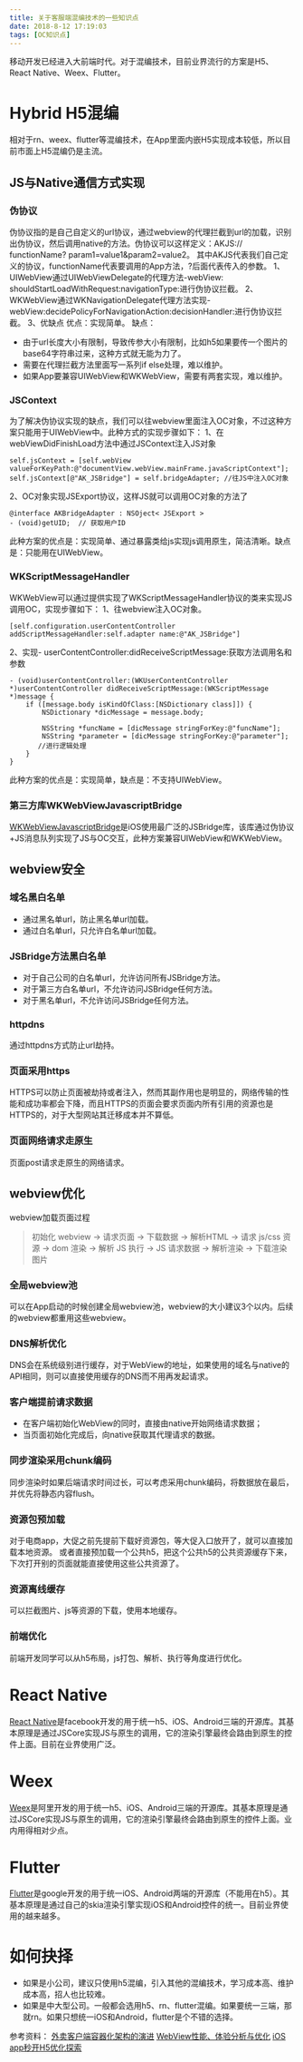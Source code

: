```yaml
---
title: 关于客服端混编技术的一些知识点
date: 2018-8-12 17:19:03
tags: [OC知识点]
---
```

<meta name="referrer" content="no-referrer"/>

移动开发已经进入大前端时代。对于混编技术，目前业界流行的方案是H5、React Native、Weex、Flutter。

# Hybrid H5混编

相对于rn、weex、flutter等混编技术，在App里面内嵌H5实现成本较低，所以目前市面上H5混编仍是主流。

## JS与Native通信方式实现

### 伪协议

伪协议指的是自己自定义的url协议，通过webview的代理拦截到url的加载，识别出伪协议，然后调用native的方法。伪协议可以这样定义：AKJS:// functionName? param1=value1&param2=value2。 其中AKJS代表我们自己定义的协议，functionName代表要调用的App方法，?后面代表传入的参数。
1、UIWebView通过UIWebViewDelegate的代理方法-webView: shouldStartLoadWithRequest:navigationType:进行伪协议拦截。
2、WKWebView通过WKNavigationDelegate代理方法实现- webView:decidePolicyForNavigationAction:decisionHandler:进行伪协议拦截。
3、优缺点
优点：实现简单。
缺点：

*   由于url长度大小有限制，导致传参大小有限制，比如h5如果要传一个图片的base64字符串过来，这种方式就无能为力了。
*   需要在代理拦截方法里面写一系列if else处理，难以维护。
*   如果App要兼容UIWebView和WKWebView，需要有两套实现，难以维护。

### JSContext

为了解决伪协议实现的缺点，我们可以往webview里面注入OC对象，不过这种方案只能用于UIWebView中。此种方式的实现步骤如下：
1、在webViewDidFinishLoad方法中通过JSContext注入JS对象

```
self.jsContext = [self.webView valueForKeyPath:@"documentView.webView.mainFrame.javaScriptContext"];
self.jsContext[@"AK_JSBridge"] = self.bridgeAdapter; //往JS中注入OC对象

```

2、OC对象实现JSExport协议，这样JS就可以调用OC对象的方法了

```
@interface AKBridgeAdapter : NSOject< JSExport >
- (void)getUID;  // 获取用户ID

```

此种方案的优点是：实现简单、通过暴露类给js实现js调用原生，简洁清晰。缺点是：只能用在UIWebView。

### WKScriptMessageHandler

WKWebView可以通过提供实现了WKScriptMessageHandler协议的类来实现JS调用OC，实现步骤如下：
1、往webview注入OC对象。

```
[self.configuration.userContentController addScriptMessageHandler:self.adapter name:@"AK_JSBridge"]

```

2、实现- userContentController:didReceiveScriptMessage:获取方法调用名和参数

```
- (void)userContentController:(WKUserContentController *)userContentController didReceiveScriptMessage:(WKScriptMessage *)message {
    if ([message.body isKindOfClass:[NSDictionary class]]) {
        NSDictionary *dicMessage = message.body;

        NSString *funcName = [dicMessage stringForKey:@"funcName"];
        NSString *parameter = [dicMessage stringForKey:@"parameter"];
       //进行逻辑处理
    }
}

```

此种方案的优点是：实现简单，缺点是：不支持UIWebView。

### 第三方库WKWebViewJavascriptBridge

[WKWebViewJavascriptBridge](https://github.com/marcuswestin/WebViewJavascriptBridge)是iOS使用最广泛的JSBridge库，该库通过伪协议+JS消息队列实现了JS与OC交互，此种方案兼容UIWebView和WKWebView。

## webview安全

### 域名黑白名单

*   通过黑名单url，防止黑名单url加载。
*   通过白名单url，只允许白名单url加载。

### JSBridge方法黑白名单

*   对于自己公司的白名单url，允许访问所有JSBridge方法。
*   对于第三方白名单url，不允许访问JSBridge任何方法。
*   对于黑名单url，不允许访问JSBridge任何方法。

### httpdns

通过httpdns方式防止url劫持。

### 页面采用https

HTTPS可以防止页面被劫持或者注入，然而其副作用也是明显的，网络传输的性能和成功率都会下降，而且HTTPS的页面会要求页面内所有引用的资源也是HTTPS的，对于大型网站其迁移成本并不算低。

### 页面网络请求走原生

页面post请求走原生的网络请求。

## webview优化

webview加载页面过程

> 初始化 webview -> 请求页面 -> 下载数据 -> 解析HTML -> 请求 js/css 资源 -> dom 渲染 -> 解析 JS 执行 -> JS 请求数据 -> 解析渲染 -> 下载渲染图片

### 全局webview池

可以在App启动的时候创建全局webview池，webview的大小建议3个以内。后续的webview都重用这些webview。

### DNS解析优化

DNS会在系统级别进行缓存，对于WebView的地址，如果使用的域名与native的API相同，则可以直接使用缓存的DNS而不用再发起请求。

### 客户端提前请求数据

*   在客户端初始化WebView的同时，直接由native开始网络请求数据；
*   当页面初始化完成后，向native获取其代理请求的数据。

### 同步渲染采用chunk编码

同步渲染时如果后端请求时间过长，可以考虑采用chunk编码，将数据放在最后，并优先将静态内容flush。

### 资源包预加载

对于电商app，大促之前先提前下载好资源包，等大促入口放开了，就可以直接加载本地资源。
或者直接预加载一个公共h5，把这个公共h5的公共资源缓存下来，下次打开别的页面就能直接使用这些公共资源了。

### 资源离线缓存

可以拦截图片、js等资源的下载，使用本地缓存。

### 前端优化

前端开发同学可以从h5布局，js打包、解析、执行等角度进行优化。

# React Native

[React Native](https://github.com/facebook/react-native)是facebook开发的用于统一h5、iOS、Android三端的开源库。其基本原理是通过JSCore实现JS与原生的调用，它的渲染引擎最终会路由到原生的控件上面。目前在业界使用广泛。

# Weex

[Weex](https://github.com/apache/incubator-weex)是阿里开发的用于统一h5、iOS、Android三端的开源库。其基本原理是通过JSCore实现JS与原生的调用，它的渲染引擎最终会路由到原生的控件上面。业内用得相对少点。

# Flutter

[Flutter](https://github.com/flutter/flutter)是google开发的用于统一iOS、Android两端的开源库（不能用在h5）。其基本原理是通过自己的skia渲染引擎实现iOS和Android控件的统一。目前业界使用的越来越多。

# 如何抉择

*   如果是小公司，建议只使用h5混编，引入其他的混编技术，学习成本高、维护成本高，招人也比较难。
*   如果是中大型公司。一般都会选用h5、rn、flutter混编。如果要统一三端，那就rn。如果只想统一iOS和Android，flutter是个不错的选择。

参考资料：
[外卖客户端容器化架构的演进](https://tech.meituan.com/2020/09/30/waimai-mobile-architecture-evolution.html)
[WebView性能、体验分析与优化](https://tech.meituan.com/2017/06/09/webviewperf.html)
[iOS app秒开H5优化探索](https://juejin.cn/post/6844903809521549320#heading-10)

